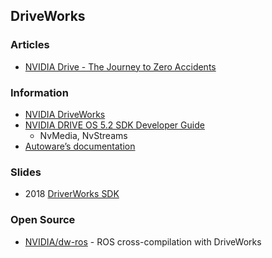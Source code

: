 ## DriveWorks


### Articles
- [NVIDIA Drive - The Journey to Zero Accidents](https://iot-automotive.news/nvidia-drive/)


### Information
- [NVIDIA DriveWorks](https://developer.nvidia.com/drive/driveworks)
- [NVIDIA DRIVE OS 5.2 SDK Developer Guide](https://docs.nvidia.com/drive/drive-os-5.2.0.0L/drive-os/index.html)
    - NvMedia, NvStreams
- [Autoware’s documentation](https://autoware.readthedocs.io/en/feature-documentation_rtd/index.html)



### Slides
- 2018 [DriverWorks SDK](https://on-demand.gputechconf.com/gtc-cn/2018/pdf/CH8712.pdf)


### Open Source
- [NVIDIA/dw-ros](https://github.com/NVIDIA/dw-ros) - ROS cross-compilation with DriveWorks



